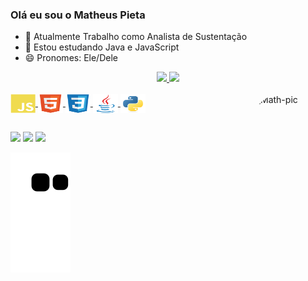 ### Olá eu sou o Matheus Pieta

- 🔭 Atualmente Trabalho como Analista de Sustentação
- 🌱 Estou estudando Java e JavaScript
- 😄 Pronomes: Ele/Dele

<div align="center">
  <a href="https://github.com/MatheusPieta">
  <img width="55%" src="https://github-readme-stats.vercel.app/api?username=MatheusPieta&show_icons=true&theme=dark&include_all_commits=true&count_private=true"/>
  <img width="45%" src="https://github-readme-stats.vercel.app/api/top-langs/?username=MatheusPieta&layout=compact&langs_count=7&theme=dark"/>
</div>
<div style="display: inline_block"><br>
  <img align="center" alt="Math-Js" height="30" width="40" src="https://raw.githubusercontent.com/devicons/devicon/master/icons/javascript/javascript-plain.svg">
  <img align="center" alt="Math-HTML" height="30" width="40" src="https://raw.githubusercontent.com/devicons/devicon/master/icons/html5/html5-original.svg">
  <img align="center" alt="Math-CSS" height="30" width="40" src="https://raw.githubusercontent.com/devicons/devicon/master/icons/css3/css3-original.svg">
  <img align="center" alt="Math-Python" height="30" width="40" src="https://raw.githubusercontent.com/devicons/devicon/master/icons/java/java-original.svg">
  <img align="center" alt="Math-Python" height="30" width="40" src="https://raw.githubusercontent.com/devicons/devicon/master/icons/python/python-original.svg">
  <img align="right" alt="Math-pic" height="120" width="120" style="border-radius:50px;" src="https://media.giphy.com/media/IaWMz9Ln8OWvf66z6k/giphy.gif">
</div>

##

<div> 
  <a href="https://instagram.com/matpieta" target="_blank"><img src="https://img.shields.io/badge/-Instagram-%23E4405F?style=for-the-badge&logo=instagram&logoColor=white" target="_blank"></a>
  <a href = "mailto:matheus_pieta@hotmail.com"><img src="https://img.shields.io/badge/Microsoft_Outlook-0078D4?style=for-the-badge&logo=microsoft-outlook&logoColor=white" target="_blank"></a>
  <a href="https://www.linkedin.com/in/matheus-pieta" target="_blank"><img src="https://img.shields.io/badge/-LinkedIn-%230077B5?style=for-the-badge&logo=linkedin&logoColor=white" target="_blank"></a> 
 
  ![Snake animation](https://github.com/MatheusPieta/MatheusPieta/blob/output/github-contribution-grid-snake.svg)
 
</div>
